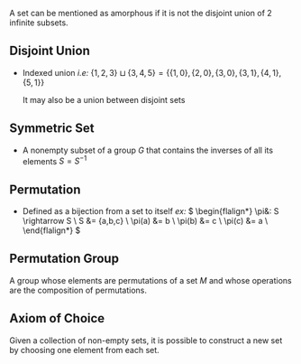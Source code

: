  A set can be mentioned as amorphous if it is not the disjoint union of 2 infinite subsets.
 
## Disjoint Union
 - Indexed union
	 *i.e:* $\{1,2,3\} \sqcup \{3,4,5\} = \{\{1,0\},\{2,0\},\{3,0\},\{3,1\},\{4,1\},\{5,1\}\}$
	
	It may also be a union between disjoint sets

## Symmetric Set
- A nonempty subset of a group $G$ that contains the inverses of all its elements
	$S = S^{-1}$
## Permutation
- Defined as a bijection from a set to itself
	*ex:*
	$
	\begin{flalign*}
	\pi&: S \rightarrow S \\
	S &= \{a,b,c\} \\
	\pi(a) &= b \\
	\pi(b) &= c \\
	\pi(c) &= a \\
	\end{flalign*}
	$
	
## Permutation Group
A group whose elements are permutations of a set $M$ and whose operations are the composition of permutations.

## Axiom of Choice
Given a collection of non-empty sets, it is possible to construct a new set by choosing one element from each set.